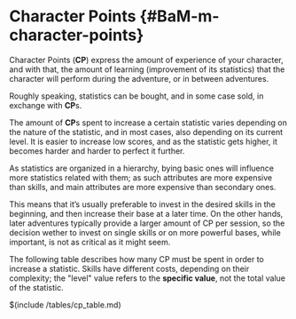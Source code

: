 # Character Points {#BaM-m-character-points}

Character Points (**CP**) express the amount of experience of your character, and with that, the amount of learning (improvement of its statistics) that the character will perform during the adventure, or in between adventures.

Roughly speaking, statistics can be bought, and in some case sold, in exchange with **CP**s.

The amount of **CP**s spent to increase a certain statistic varies depending on the nature of the statistic, and in most cases, also depending on its current level. It is easier to increase low scores, and as the statistic gets higher, it becomes harder and harder to perfect it further.

As statistics are organized in a hierarchy, bying basic ones will influence more statistics related with them; as such
attributes are more expensive than skills, and main attributes are more expensive than secondary ones. 

This means that it’s usually preferable to invest in the desired skills in the beginning, and then increase their 
base at a later time. On the other hands, later adventures typically provide a larger amount of CP per session, so the decision wether to invest on single skills or on more powerful bases, while important, is not as critical as it might seem.

The following table describes how many CP must be spent in order to increase a statistic. Skills have different costs, depending on their complexity; the "level" value refers to the **specific value**, not the total value of the statistic.

$(include /tables/cp_table.md)

